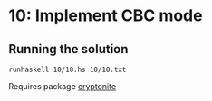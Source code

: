# 10: Implement CBC mode

## Running the solution

```
runhaskell 10/10.hs 10/10.txt
```

Requires package [cryptonite](https://hackage.haskell.org/package/cryptonite)
